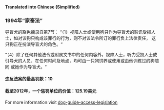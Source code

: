 #### **Translated into Chinese (Simplified)**

### 1994年“家畜法”

导盲犬的豁免摘录自第7节：
“（1）视障人士或使用狗只作为导盲犬的聆讯受损人士，如对该狗只构成该罪行的行为，则不对该法令所订的罪行负上法律责任， 这只狗正在扮演导盲犬的角色。“

“（4）除了任何其他法令或附属文书中的任何内容外，视障人士，听力受损人士或引导犬的人员，在任何时间及地点，均可由一只狗饲养或使用或由他训练过的狗陪同 或她作为导盲犬。“

#### 违反法案的最高罚款：10

#### 截至2012年，一个惩罚单位的价值：125.19美元

For more information visit [dog-guide-access-legislation](https://www.bca.org.au/dog-guide-access-legislation/)
